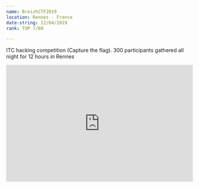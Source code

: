 ```yaml
---
name: BreizhCTF2019
location: Rennes - France
date-string: 12/04/2019
rank: TOP 7/60

---
```


ITC hacking competition (Capture the flag). 300 participants gathered all night for 12 hours in Rennes

<iframe width="100%" height="315" src="https://www.youtube.com/embed/IN1ttJMJfiw" frameborder="0" allow="accelerometer; autoplay; encrypted-media; gyroscope; picture-in-picture" allowfullscreen></iframe>
